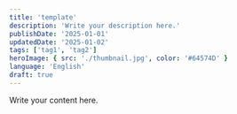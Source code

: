 ```yaml
---
title: 'template'
description: 'Write your description here.'
publishDate: '2025-01-01'
updatedDate: '2025-01-02'
tags: ['tag1', 'tag2']
heroImage: { src: './thumbnail.jpg', color: '#64574D' }
language: 'English'
draft: true
---
```


Write your content here.
